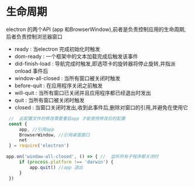 # 生命周期

electron 的两个API (app 和BrowserWindow),前者是负责控制应用的生命周期,后者负责控制浏览器窗口

- ready : 当electron 完成初始化时触发
- dom-ready : 一个框架中的文本加载完成后触发该事件
- did-finish-load : 导航完成时触发,即选项卡的旋转器将停止旋转,并指派onload 事件后
- window-all-closed : 当所有窗口被关闭时触发
- before-quit : 在应用程序关闭之前触发
- will-quit : 当所有窗口已关闭并且应用程序都已经退出时发出
- quit : 当所有窗口被关闭时触发
- closed : 当窗口关闭时发出,收到此事件后,删除对窗口的引用,并避免在使用它

```js
 //  此配置文件的修改需要重启app 才能使用修改后的配置
 const {
     app, //引用app
     BrowserWindow, //引用桌面窗口
     net
 } = require('electron')
 
app.on('window-all-closed', () => { //  监听所有子程序都关闭时
     if (process.platform !== 'darwin') {
         app.quit() //app 退出
     }
 })
```

